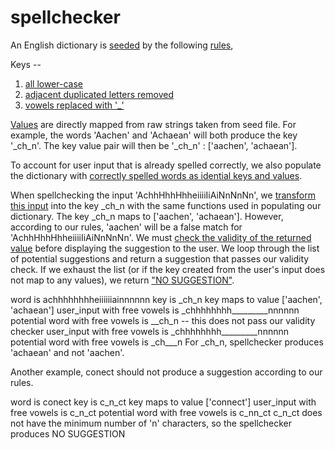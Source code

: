 spellchecker
============

An English dictionary is [seeded](https://github.com/lolilo/spellchecker/blob/master/spellchecker.py#L30) by the following [rules](https://github.com/lolilo/spellchecker/blob/master/spellchecker.py#L27), 

Keys -- 
1. [all lower-case](https://github.com/lolilo/spellchecker/blob/master/spellchecker.py#L56)
2. [adjacent duplicated letters removed](https://github.com/lolilo/spellchecker/blob/master/spellchecker.py#L18)
3. [vowels replaced with '_'](https://github.com/lolilo/spellchecker/blob/master/spellchecker.py#L9)

[Values](https://github.com/lolilo/spellchecker/blob/master/spellchecker.py#L43) are directly mapped from raw strings taken from seed file. For example, the words 'Aachen' and 'Achaean' will both produce the key '_ch_n'. The key value pair will then be '_ch_n' : ['aachen', 'achaean'].

To account for user input that is already spelled correctly, we also populate the dictionary with [correctly spelled words as idential keys and values](https://github.com/lolilo/spellchecker/blob/master/spellchecker.py#L50).

When spellchecking the input 'AchhHhhHhheiiiiIiAiNnNnNn', we [transform this input](https://github.com/lolilo/spellchecker/blob/master/spellchecker.py#L72) into the key _ch_n with the same functions used in populating our dictionary. The key _ch_n maps to ['aachen', 'achaean']. However, according to our rules, 'aachen' will be a false match for 'AchhHhhHhheiiiiIiAiNnNnNn'. We must [check the validity of the returned value](https://github.com/lolilo/spellchecker/blob/master/spellchecker.py#L80) before displaying the suggestion to the user. We loop through the list of potential suggestions and return a suggestion that passes our validity check. If we exhaust the list (or if the key created from the user's input does not map to any values), we return ["NO SUGGESTION"](https://github.com/lolilo/spellchecker/blob/master/spellchecker.py#L103). 

  word is achhhhhhhheiiiiiiainnnnnn
  key is  _ch_n
  key maps to value ['aachen', 'achaean']
  user_input with free vowels is  _chhhhhhhh_________nnnnnn
  potential word with free vowels is  __ch_n -- this does not pass our validity checker
  user_input with free vowels is  _chhhhhhhh_________nnnnnn
  potential word with free vowels is  _ch___n
  For _ch_n, spellchecker produces 'achaean' and not 'aachen'.

Another example, conect should not produce a suggestion according to our rules. 

  word is conect
  key is  c_n_ct
  key maps to value ['connect']
  user_input with free vowels is  c_n_ct
  potential word with free vowels is c_nn_ct
  c_n_ct does not have the minimum number of 'n' characters, so the spellchecker produces NO SUGGESTION

